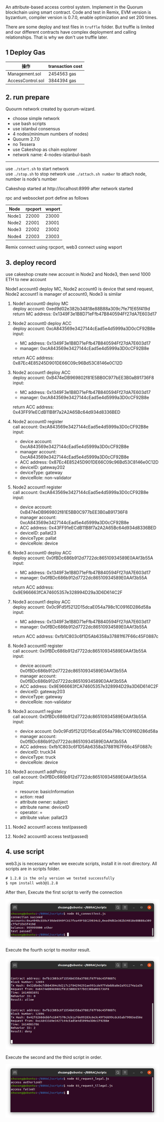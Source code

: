 An attribute-based access control system. Implement in the Quorum blockchain using smart contract. Code and test in Remix, EVM version is byzantium, compiler version is 0.7.0, enable optimization and set 200 times. 

There are some deploy and test files in `truffle` folder. But truffle is limited and our different contracts have complex deployment and calling relationships. That is why we don't use truffle later.


## 1 Deploy Gas

| 操作                 | transaction cost | 
| ------------------- | ---------------- | 
| Management.sol      | 2454563 gas      | 
| AccessControl.sol   | 3844394 gas      | 


## 2. run prepare

Quourm network created by quorum-wizard. 
- choose simple network
- use bash scripts
- use istanbul consensus
- 4 nodes(minimum numbers of nodes)
- Quourm 2.7.0
- no Tessera
- use Cakeshop as chain explorer
- network name: 4-nodes-istanbul-bash

---

use `./start.sh` to start network   
use `./stop.sh` to stop network
use `./attach.sh number` to attach node, number is node's number

Cakeshop started at http://localhost:8999 after network started

rpc and websocket port define as follows

| Node  | rpcport | wsport|
|-------|---------|-------|
| Node1 |  22000  | 23000 |
| Node2 |  22001  | 23001 |
| Node3 |  22002  | 23002 |
| Node4 |  22003  | 23003 |

Remix connect using rpcport, web3 connect using wsport

## 3. deploy record

use cakeshop create new account in Node2 and Node3, then send 1000 ETH to new account

Node1 account0 deploy MC, Node2 account0 is device that send request, Node2 account1 is manager of account0, Node3 is similar

1. Node1 account0 deploy MC   
    deploy account: 0xed9d02e382b34818e88B88a309c7fe71E65f419d    
    return MC address: 0x1349F3e1B8D71eFfb47B840594Ff27dA7E603d17

4. Node2 account0 deploy ACC  
    deploy account: 0xcA843569e3427144cEad5e4d5999a3D0cCF92B8e 
    input:
    - MC address: 0x1349F3e1B8D71eFfb47B840594Ff27dA7E603d17
    - manager: 0xcA843569e3427144cEad5e4d5999a3D0cCF92B8e   

    return ACC address: 0x87Ec4E85245D901DE66C09c96Bd53C8146e0C12D

5. Node2 account1 deploy ACC  
    deploy account: 0xB474eDB969802f81E5BB0C977bEE3B0aB91736F8    
    input:
    - MC address: 0x1349F3e1B8D71eFfb47B840594Ff27dA7E603d17
    - manager: 0xcA843569e3427144cEad5e4d5999a3D0cCF92B8e   

    return ACC address: 0x43FF91eECdB11B8f7a2A2A65Bc64d934d8336BED

6. Node2 account0 register    
    call account: 0xcA843569e3427144cEad5e4d5999a3D0cCF92B8e   
    input:
    - device account: 0xcA843569e3427144cEad5e4d5999a3D0cCF92B8e
    - manager account: 0xcA843569e3427144cEad5e4d5999a3D0cCF92B8e
    - ACC address: 0x87Ec4E85245D901DE66C09c96Bd53C8146e0C12D
    - deviceID: gateway202
    - deviceType: gateway
    - deviceRole: non-validator

7. Node2 account1 register    
    call account: 0xcA843569e3427144cEad5e4d5999a3D0cCF92B8e   
    input:
    - device account: 0xB474eDB969802f81E5BB0C977bEE3B0aB91736F8
    - manager account: 0xcA843569e3427144cEad5e4d5999a3D0cCF92B8e
    - ACC address: 0x43FF91eECdB11B8f7a2A2A65Bc64d934d8336BED
    - deviceID: pallat23
    - deviceType: pallat
    - deviceRole: device


8. Node3 account0 deploy ACC     
    deploy account: 0x0fBDc686b912d7722dc86510934589E0AAf3b55A    
    input:
    - MC address: 0x1349F3e1B8D71eFfb47B840594Ff27dA7E603d17
    - manager: 0x0fBDc686b912d7722dc86510934589E0AAf3b55A   

    return ACC address: 0x9E966663fCA74605357e328994D29a3D6D614C2F

9. Node3 account1 deploy ACC  
    deploy account: 0x0c9Fd5f5212D15dcaE054a798c1C0916D286d58a    
    input:
    - MC address: 0x1349F3e1B8D71eFfb47B840594Ff27dA7E603d17
    - manager: 0x0fBDc686b912d7722dc86510934589E0AAf3b55A   

    return ACC address: 0xfb1C803c6f1D5Ab6358a37881f67F66c45F0887c

10. Node3 account0 register   
    call account: 0x0fBDc686b912d7722dc86510934589E0AAf3b55A   
    input:
    - device account: 0x0fBDc686b912d7722dc86510934589E0AAf3b55A
    - manager account: 0x0fBDc686b912d7722dc86510934589E0AAf3b55A
    - ACC address: 0x9E966663fCA74605357e328994D29a3D6D614C2F
    - deviceID: gateway203
    - deviceType: gateway
    - deviceRole: non-validator

11. Node3 account1 register   
    call account: 0x0fBDc686b912d7722dc86510934589E0AAf3b55A   
    input:
    - device account: 0x0c9Fd5f5212D15dcaE054a798c1C0916D286d58a
    - manager account: 0x0fBDc686b912d7722dc86510934589E0AAf3b55A
    - ACC address: 0xfb1C803c6f1D5Ab6358a37881f67F66c45F0887c
    - deviceID: truck34
    - deviceType: truck
    - deviceRole: device

12. Node3 account1 addPolicy  
    call account: 0x0fBDc686b912d7722dc86510934589E0AAf3b55A   
    input:
    - resource: basicInformation
    - action: read
    - attribute owner: subject
    - attribute name: deviceID
    - operator: =
    - attribute value: pallat23

13. Node2 account1 access test(passed)
14. Node2 account0 access test(passed)

## 4. use script

web3.js is necessary when we execute scripts, install it in root directory. All scripts are in scripts folder.

```
# 1.2.8 is the only version we tested successfully
$ npm install web3@1.2.8
```

After then, Execute the first script to verify the connection

![](resources/connect_test.png)

Execute the fourth script to monitor result.

![](resources/monitor_result.png)

Execute the second and the third script in order.

![](resources/send_request.png)

